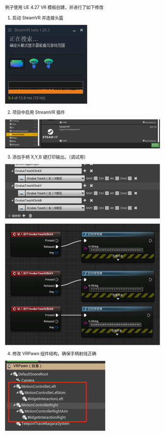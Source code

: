 例子使用 UE 4.27 VR 模板创建，并进行了如下修改

1. 启动 SteamVR 并连接头盔

![](./doc/connect.png)

2. 项目中启用 StreamVR 插件

![](./doc/steamvr.png)

3. 添加手柄 X,Y,B 键打印输出。（调试用）

![](./doc/input2.png)

![](./doc/input.png)

4. 修改 VRPawn 组件结构，确保手柄射线正确

![](./doc/vrpawn.png)